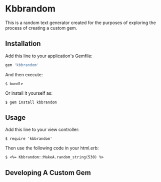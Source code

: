 # Kbbrandom

This is a random text generator created for the purposes of exploring the process of creating a custom gem.

## Installation

Add this line to your application's Gemfile:

```ruby
gem 'kbbrandom'
```

And then execute:

    $ bundle

Or install it yourself as:

    $ gem install kbbrandom

## Usage

Add this line to your view controller:

    $ require 'kbbrandom'

Then use the following code in your html.erb:

    $ <%= Kbbrandom::MakeA.random_string(530) %>


## Developing A Custom Gem

